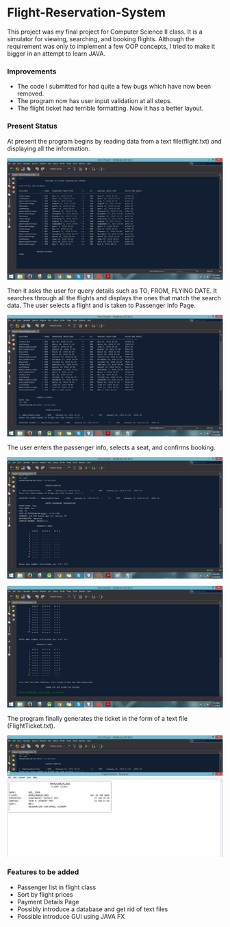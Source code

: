 # Flight-Reservation-System
This project was my final project for Computer Science II class. It is a simulator for viewing, searching, and booking flights. Although the requirement was only to implement a few OOP concepts, I tried to make it bigger in an attempt to learn JAVA.

### Improvements
* The code I submitted for had quite a few bugs which have now been removed.
* The program now has user input validation at all steps.
* The flight ticket had terrible formatting. Now it has a better layout.


### Present Status
At present the program begins by reading data from a text file(flight.txt) and displaying all the information. 

![List of all available flights](https://raw.githubusercontent.com/JSKohli/Flight-Reservation-System/extension/Screenshots/ScreenShot1.jpg)


Then it asks the user for query details such as TO, FROM, FLYING DATE. It searches through all the flights and displays the ones that match the search data. The user selects a flight and is taken to Passenger Info Page. 

![Query Details](https://raw.githubusercontent.com/JSKohli/Flight-Reservation-System/extension/Screenshots/ScreenShot2.jpg)


The user enters the passenger info, selects a seat, and confirms booking. 

![Passenger Info form](https://raw.githubusercontent.com/JSKohli/Flight-Reservation-System/extension/Screenshots/ScreenShot3.jpg)

![Airplane seat map](https://raw.githubusercontent.com/JSKohli/Flight-Reservation-System/extension/Screenshots/ScreenShot4.jpg)


The program finally generates the ticket in the form of a text file (FlightTicket.txt). 

![Flight ticket](https://raw.githubusercontent.com/JSKohli/Flight-Reservation-System/extension/Screenshots/ScreenShot5.jpg)


### Features to be added
* Passenger list in flight class
* Sort by flight prices
* Payment Details Page
* Possibly introduce a database and get rid of text files
* Possible introduce GUI using JAVA FX
